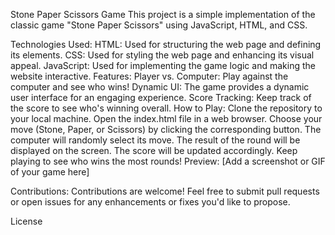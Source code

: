 Stone Paper Scissors Game
This project is a simple implementation of the classic game "Stone Paper Scissors" using JavaScript, HTML, and CSS.

Technologies Used:
HTML: Used for structuring the web page and defining its elements.
CSS: Used for styling the web page and enhancing its visual appeal.
JavaScript: Used for implementing the game logic and making the website interactive.
Features:
Player vs. Computer: Play against the computer and see who wins!
Dynamic UI: The game provides a dynamic user interface for an engaging experience.
Score Tracking: Keep track of the score to see who's winning overall.
How to Play:
Clone the repository to your local machine.
Open the index.html file in a web browser.
Choose your move (Stone, Paper, or Scissors) by clicking the corresponding button.
The computer will randomly select its move.
The result of the round will be displayed on the screen.
The score will be updated accordingly.
Keep playing to see who wins the most rounds!
Preview:
[Add a screenshot or GIF of your game here]

Contributions:
Contributions are welcome! Feel free to submit pull requests or open issues for any enhancements or fixes you'd like to propose.

License
